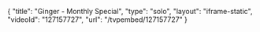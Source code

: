 {
    "title": "Ginger - Monthly Special",
    "type": "solo",
    "layout": "iframe-static",
    "videoId": "127157727",
    "url": "\/tvpembed\/127157727"
}
